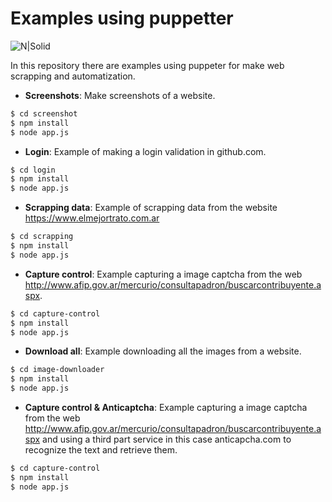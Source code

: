 # Examples using puppetter
![N|Solid](https://cdn-images-1.medium.com/max/641/1*4GVSbbdBhWr73IgBykO5hA.png)

In this repository there are examples using puppeter for make web scrapping and automatization.

- **Screenshots**: Make screenshots of a website.
```sh
$ cd screenshot
$ npm install
$ node app.js
```

- **Login**: Example of making a login validation in github.com.
```sh
$ cd login
$ npm install
$ node app.js
```

- **Scrapping data**: Example of scrapping data from the website https://www.elmejortrato.com.ar
```sh
$ cd scrapping
$ npm install
$ node app.js
```

- **Capture control**: Example capturing a image captcha from the web http://www.afip.gov.ar/mercurio/consultapadron/buscarcontribuyente.aspx.
```sh
$ cd capture-control
$ npm install
$ node app.js
```

- **Download all**: Example downloading all the images from a website.
```sh
$ cd image-downloader
$ npm install
$ node app.js
```

- **Capture control & Anticaptcha**: Example capturing a image captcha from the web http://www.afip.gov.ar/mercurio/consultapadron/buscarcontribuyente.aspx and using a third part service in this case anticapcha.com to recognize the text and retrieve them.
```sh
$ cd capture-control
$ npm install
$ node app.js
```

